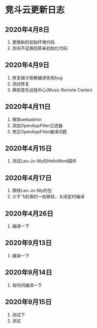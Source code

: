 # 竞斗云更新日志

## 2020年4月8日

1. 更换新的初始环境代码
2. 空间不足换回原来初始化代码

## 2020年4月9日

1. 修复缺少依赖编译失败bug
2. 测试修复
3. 移除音乐远程中心(Music Remote Center)

## 2020年4月11日

1. 移除webadmin
2. 添加OpenAppFilter过滤器
3. 修正OpenAppFilter编译问题

## 2020年4月15日

1. 测试Leo-Jo-My的HelloWord插件

## 2020年4月17日

1. 移除Leo-Jo-My的包
2. 介于飞机等的一些移除，关闭定时编译

## 2020年4月26日

1. 编译一下

## 2020年9月13日

1. 编译一下

## 2020年9月14日

1. 有时间编译一下

## 2020年9月15日

1. 测试下
2. 测试
